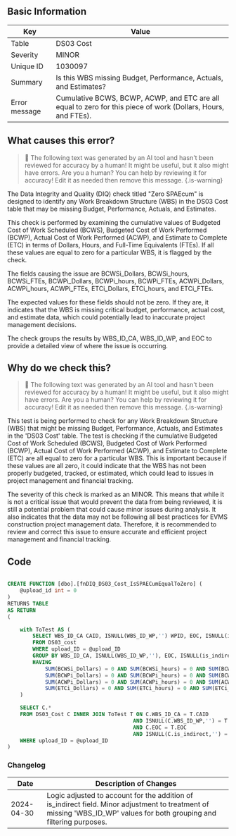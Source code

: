 ## Basic Information

| Key           | Value                                                                                                         |
| ------------- | ------------------------------------------------------------------------------------------------------------- |
| Table         | DS03 Cost                                                                                                     |
| Severity      | MINOR                                                                                                         |
| Unique ID     | 1030097                                                                                                       |
| Summary       | Is this WBS missing Budget, Performance, Actuals, and Estimates?                                              |
| Error message | Cumulative BCWS, BCWP, ACWP, and ETC are all equal to zero for this piece of work (Dollars, Hours, and FTEs). |

## What causes this error?

> :robot: The following text was generated by an AI tool and hasn't been reviewed for accuracy by a human! It might be useful, but it also might have errors. Are you a human? You can help by reviewing it for accuracy! Edit it as needed then remove this message.
> {.is-warning}

The Data Integrity and Quality (DIQ) check titled "Zero SPAEcum" is designed to identify any Work Breakdown Structure (WBS) in the DS03 Cost table that may be missing Budget, Performance, Actuals, and Estimates.

This check is performed by examining the cumulative values of Budgeted Cost of Work Scheduled (BCWS), Budgeted Cost of Work Performed (BCWP), Actual Cost of Work Performed (ACWP), and Estimate to Complete (ETC) in terms of Dollars, Hours, and Full-Time Equivalents (FTEs). If all these values are equal to zero for a particular WBS, it is flagged by the check.

The fields causing the issue are BCWSi_Dollars, BCWSi_hours, BCWSi_FTEs, BCWPi_Dollars, BCWPi_hours, BCWPi_FTEs, ACWPi_Dollars, ACWPi_hours, ACWPi_FTEs, ETCi_Dollars, ETCi_hours, and ETCi_FTEs.

The expected values for these fields should not be zero. If they are, it indicates that the WBS is missing critical budget, performance, actual cost, and estimate data, which could potentially lead to inaccurate project management decisions.

The check groups the results by WBS_ID_CA, WBS_ID_WP, and EOC to provide a detailed view of where the issue is occurring.

## Why do we check this?

> :robot: The following text was generated by an AI tool and hasn't been reviewed for accuracy by a human! It might be useful, but it also might have errors. Are you a human? You can help by reviewing it for accuracy! Edit it as needed then remove this message.
> {.is-warning}

This test is being performed to check for any Work Breakdown Structure (WBS) that might be missing Budget, Performance, Actuals, and Estimates in the 'DS03 Cost' table. The test is checking if the cumulative Budgeted Cost of Work Scheduled (BCWS), Budgeted Cost of Work Performed (BCWP), Actual Cost of Work Performed (ACWP), and Estimate to Complete (ETC) are all equal to zero for a particular WBS. This is important because if these values are all zero, it could indicate that the WBS has not been properly budgeted, tracked, or estimated, which could lead to issues in project management and financial tracking.

The severity of this check is marked as an MINOR. This means that while it is not a critical issue that would prevent the data from being reviewed, it is still a potential problem that could cause minor issues during analysis. It also indicates that the data may not be following all best practices for EVMS construction project management data. Therefore, it is recommended to review and correct this issue to ensure accurate and efficient project management and financial tracking.

## Code

```sql

CREATE FUNCTION [dbo].[fnDIQ_DS03_Cost_IsSPAECumEqualToZero] (
	@upload_id int = 0
)
RETURNS TABLE
AS RETURN
(

	with ToTest AS (
		SELECT WBS_ID_CA CAID, ISNULL(WBS_ID_WP,'') WPID, EOC, ISNULL(is_indirect,'') IsInd
		FROM DS03_cost
		WHERE upload_ID = @upload_ID
		GROUP BY WBS_ID_CA, ISNULL(WBS_ID_WP,''), EOC, ISNULL(is_indirect,'')
		HAVING
			SUM(BCWSi_Dollars) = 0 AND SUM(BCWSi_hours) = 0 AND SUM(BCWSi_FTEs) = 0 AND
			SUM(BCWPi_Dollars) = 0 AND SUM(BCWPi_hours) = 0 AND SUM(BCWPi_FTEs) = 0 AND
			SUM(ACWPi_Dollars) = 0 AND SUM(ACWPi_hours) = 0 AND SUM(ACWPi_FTEs) = 0 AND
			SUM(ETCi_Dollars) = 0 AND SUM(ETCi_hours) = 0 AND SUM(ETCi_FTEs) = 0
	)

	SELECT C.*
	FROM DS03_Cost C INNER JOIN ToTest T ON C.WBS_ID_CA = T.CAID
										AND ISNULL(C.WBS_ID_WP,'') = T.WPID
										AND C.EOC = T.EOC
										AND ISNULL(C.is_indirect,'') = T.IsInd
	WHERE upload_ID = @upload_ID
)
```

### Changelog

| Date       | Description of Changes                                                                                                                                                 |
| ---------- | ---------------------------------------------------------------------------------------------------------------------------------------------------------------------- |
| 2024-04-30 | Logic adjusted to account for the addition of is_indirect field. Minor adjustment to treatment of missing 'WBS_ID_WP' values for both grouping and filtering purposes. |
